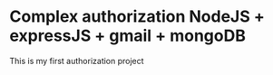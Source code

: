 # Complex authorization NodeJS + expressJS + gmail + mongoDB

This is my first authorization project
